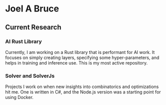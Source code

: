 # Joel A Bruce

## Current Research
### AI Rust Library
Currently, I am working on a Rust library that is performant for AI work. It focuses on simply creating layers, specifying some hyper-parameters, and helps in training and inference use. This is my most active repository.

### Solver and SolverJs
Projects I work on when new insights into combinatorics and optimizations hit me. One is written in C#, and the Node.js version was a starting point for using Docker.

<!--
**joelabruce/joelabruce** is a ✨ _special_ ✨ repository because its `README.md` (this file) appears on your GitHub profile.

Here are some ideas to get you started:

- 🔭 I’m currently working on ...
- 🌱 I’m currently learning ...
- 👯 I’m looking to collaborate on ...
- 🤔 I’m looking for help with ...
- 💬 Ask me about ...
- 📫 How to reach me: ...
- 😄 Pronouns: ...
- ⚡ Fun fact: ...
-->
